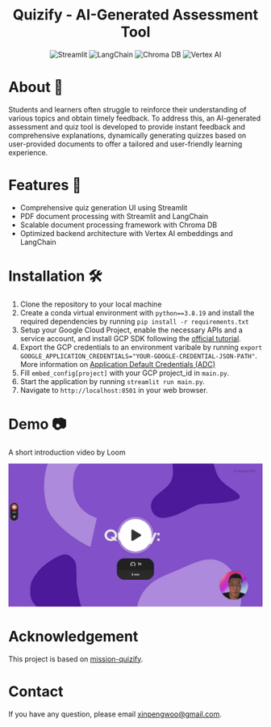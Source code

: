 <h1 align="center">Quizify - AI-Generated Assessment Tool</h1>

<p align="center">
  <img src="https://img.shields.io/badge/Streamlit-FF4B4B?style=for-the-badge&logo=streamlit&logoColor=white" alt="Streamlit"/>
  <img src="https://img.shields.io/badge/LangChain-000000?style=for-the-badge&logo=data:image/svg+xml;base64,PHN2ZyB4bWxucz0iaHR0cDovL3d3dy53My5vcmcvMjAwMC9zdmciIHZpZXdCb3g9IjAgMCAxMjggMTI4Ij4KPHBhdGggZD0iTTAgNjRjMC00LjA0NiAyLjAzMS03Ljk2IDUuMzQzLTEwLjAzOEw1Mi4zNDMgMy4xNTNDNTQuMzc0IDIuMDQ2IDU2LjY5NyAxLjQ0MSA1OSAxLjQ0MXYzMkwzNiA2NGgyNlY0NGg0MHYyMEg3Mi4zNDNMMTAyLjY1NyA5NC42MzhDOTkuMzQ2IDk2LjY0IDk3IDk5LjU1NCA5NyAxMjNINDYuNjU3TDMuNjU3IDg5LjYzOEMxLjM0NiA4Ny42NCAwIDgxLjgzOCAwIDc2di0xMnoiIGZpbGw9IiNGRkYiLz4KPC9zdmc+Cg==" alt="LangChain"/>
  <img src="https://img.shields.io/badge/Chroma%20DB-00AA00?style=for-the-badge&logo=chroma&logoColor=white" alt="Chroma DB"/>
  <img src="https://img.shields.io/badge/Vertex%20AI-4285F4?style=for-the-badge&logo=google-cloud&logoColor=white" alt="Vertex AI"/>
</p>


# About 🧩
Students and learners often struggle to reinforce their understanding of various topics and obtain timely feedback. To address this, an AI-generated assessment and quiz tool is developed to provide instant feedback and comprehensive explanations, dynamically generating quizzes based on user-provided documents to offer a tailored and user-friendly learning experience.

# Features 🚀
- Comprehensive quiz generation UI using Streamlit
- PDF document processing with Streamlit and LangChain
- Scalable document processing framework with Chroma DB
- Optimized backend architecture with Vertex AI embeddings and LangChain


# Installation 🛠️
1. Clone the repository to your local machine
2. Create a conda virtual environment with `python==3.8.19` and install the required dependencies by running `pip install -r requirements.txt`
3. Setup your Google Cloud Project, enable the necessary APIs and a service account, and install GCP SDK following the [official tutorial](https://cloud.google.com/sdk/docs/install-sdk).
4. Export the GCP credentials to an environment varibale by running `export GOOGLE_APPLICATION_CREDENTIALS="YOUR-GOOGLE-CREDENTIAL-JSON-PATH"`. More information on [Application Default Credentials (ADC)](https://cloud.google.com/docs/authentication/application-default-credentials#personal)
5. Fill `embed_config[project]` with your GCP project_id in  `main.py`.
6. Start the application by running `streamlit run main.py`.
7. Navigate to `http://localhost:8501` in your web browser.

# Demo 📷

A short introduction video by Loom

[![Watch the video](assets/video_thumbnail.png)](https://www.loom.com/share/e3587cd1fec14d70bc0fd6e39a1585f2)

# Acknowledgement
This project is based on [mission-quizify](https://github.com/radicalxdev/mission-quizify).

# Contact
If you have any question, please email xinpengwoo@gmail.com.